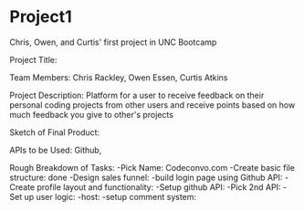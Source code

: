 # Project1Chris, Owen, and Curtis' first project in UNC BootcampProject Title: Team Members: Chris Rackley, Owen Essen, Curtis AtkinsProject Description: Platform for a user to receive feedback on their personal coding projects from other users and receive points based on how much feedback you give to other's projectsSketch of Final Product:APIs to be Used: Github, Rough Breakdown of Tasks:-Pick Name: Codeconvo.com -Create basic file structure: done-Design sales funnel: -build login page using Github API:-Create profile layout and functionality:-Setup github API:-Pick 2nd API:-Set up user logic:-host:-setup comment system: 
